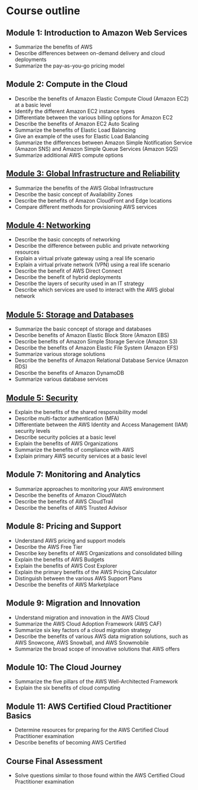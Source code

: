 # Course outline
## Module 1: Introduction to Amazon Web Services
- Summarize the benefits of AWS
- Describe differences between on-demand delivery and cloud deployments
- Summarize the pay-as-you-go pricing model

## Module 2: Compute in the Cloud
- Describe the benefits of Amazon Elastic Compute Cloud (Amazon EC2) at a basic level
- Identify the different Amazon EC2 instance types
- Differentiate between the various billing options for Amazon EC2
- Describe the benefits of Amazon EC2 Auto Scaling
- Summarize the benefits of Elastic Load Balancing
- Give an example of the uses for Elastic Load Balancing
- Summarize the differences between Amazon Simple Notification Service (Amazon SNS) and Amazon Simple Queue Services (Amazon SQS)
- Summarize additional AWS compute options

## [Module 3: Global Infrastructure and Reliability](https://github.com/dima028/aws-cloud/blob/main/module3.md)
- Summarize the benefits of the AWS Global Infrastructure
- Describe the basic concept of Availability Zones
- Describe the benefits of Amazon CloudFront and Edge locations
- Compare different methods for provisioning AWS services

## [Module 4: Networking](https://github.com/dima028/aws-cloud/blob/main/module4.md)
- Describe the basic concepts of networking
- Describe the difference between public and private networking resources
- Explain a virtual private gateway using a real life scenario
- Explain a virtual private network (VPN) using a real life scenario
- Describe the benefit of AWS Direct Connect
- Describe the benefit of hybrid deployments
- Describe the layers of security used in an IT strategy
- Describe which services are used to interact with the AWS global network

## [Module 5: Storage and Databases](https://github.com/dima028/aws-cloud/blob/main/module5.md)
- Summarize the basic concept of storage and databases
- Describe benefits of Amazon Elastic Block Store (Amazon EBS)
- Describe benefits of Amazon Simple Storage Service (Amazon S3)
- Describe the benefits of Amazon Elastic File System (Amazon EFS)
- Summarize various storage solutions
- Describe the benefits of Amazon Relational Database Service (Amazon RDS)
- Describe the benefits of Amazon DynamoDB
- Summarize various database services

## [Module 5: Security](https://github.com/dima028/aws-cloud/blob/main/module6.md)
- Explain the benefits of the shared responsibility model
- Describe multi-factor authentication (MFA)
- Differentiate between the AWS Identity and Access Management (IAM) security levels
- Describe security policies at a basic level
- Explain the benefits of AWS Organizations
- Summarize the benefits of compliance with AWS
- Explain primary AWS security services at a basic level

## Module 7: Monitoring and Analytics
- Summarize approaches to monitoring your AWS environment
- Describe the benefits of Amazon CloudWatch
- Describe the benefits of AWS CloudTrail
- Describe the benefits of AWS Trusted Advisor

## Module 8: Pricing and Support
- Understand AWS pricing and support models
- Describe the AWS Free Tier
- Describe key benefits of AWS Organizations and consolidated billing
- Explain the benefits of AWS Budgets
- Explain the benefits of AWS Cost Explorer
- Explain the primary benefits of the AWS Pricing Calculator
- Distinguish between the various AWS Support Plans
- Describe the benefits of AWS Marketplace

## Module 9: Migration and Innovation
- Understand migration and innovation in the AWS Cloud
- Summarize the AWS Cloud Adoption Framework (AWS CAF)
- Summarize six key factors of a cloud migration strategy
- Describe the benefits of various AWS data migration solutions, such as AWS Snowcone, AWS Snowball, and AWS Snowmobile
- Summarize the broad scope of innovative solutions that AWS offers

## Module 10: The Cloud Journey
- Summarize the five pillars of the AWS Well-Architected Framework
- Explain the six benefits of cloud computing

## Module 11: AWS Certified Cloud Practitioner Basics
- Determine resources for preparing for the AWS Certified Cloud Practitioner examination
- Describe benefits of becoming AWS Certified

## Course Final Assessment
- Solve questions similar to those found within the AWS Certified Cloud Practitioner examination

